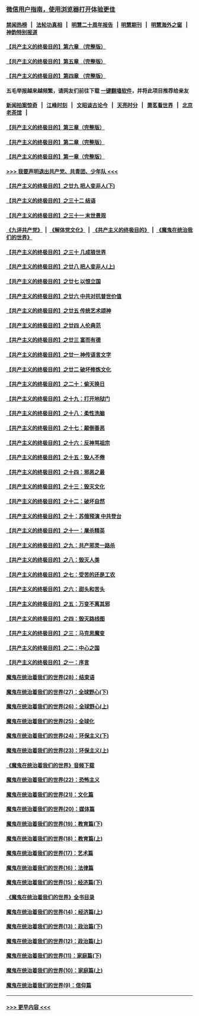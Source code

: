 ### [微信用户指南，使用浏览器打开体验更佳](https://github.com/gfw-breaker/banned-news1/blob/master/indexes/wechat-guide.md?t=0)
#### [禁闻热榜](热点新闻.md?t=0)  &nbsp;&nbsp;|&nbsp;&nbsp; [法轮功真相](https://github.com/gfw-breaker/truth/blob/master/README.md?t=0) &nbsp;&nbsp;|&nbsp;&nbsp; [明慧二十周年报告](https://github.com/gfw-breaker/mh-reports/blob/master/README.md?t=0) &nbsp;&nbsp;|&nbsp;&nbsp;[明慧期刊](https://github.com/gfw-breaker/mh-qikan) &nbsp;&nbsp;|&nbsp;&nbsp; [明慧海外之窗](https://github.com/gfw-breaker/mh-news/blob/master/README.md?t=0) &nbsp;&nbsp;|&nbsp;&nbsp; [神韵特别报道](https://github.com/gfw-breaker/mh-news/blob/master/shenyun.md?t=0)
#### [【共产主义的终极目的】第六章 （完整版）](../pages/nsc422/n11428913.md?t=02081802) 
#### [【共产主义的终极目的】第五章 （完整版）](../pages/nsc422/n11428912.md?t=02081802) 
#### [【共产主义的终极目的】第四章 （完整版）](../pages/nsc422/n11428907.md?t=02081802) 
#### 五毛举报越来越频繁，请网友们前往下载 [一键翻墙软件](https://github.com/gfw-breaker/ssr-accounts)，并将此项目推荐给亲友
#### [新闻拍案惊奇](https://github.com/gfw-breaker/banned-news1/blob/master/pages/link4.md) &nbsp;&nbsp;|&nbsp;&nbsp; [江峰时刻](https://github.com/gfw-breaker/banned-news1/blob/master/pages/link4.md) &nbsp;&nbsp;|&nbsp;&nbsp; [文昭谈古论今](https://github.com/gfw-breaker/banned-news1/blob/master/pages/link4.md) &nbsp;&nbsp;|&nbsp;&nbsp; [天亮时分](https://github.com/gfw-breaker/banned-news1/blob/master/pages/link4.md) &nbsp;&nbsp;|&nbsp;&nbsp; [萧茗看世界](https://github.com/gfw-breaker/banned-news1/blob/master/pages/link4.md) &nbsp;&nbsp;|&nbsp;&nbsp; [北京老茶馆](https://github.com/gfw-breaker/banned-news1/blob/master/pages/link4.md) &nbsp;&nbsp;|&nbsp;&nbsp; 
#### [【共产主义的终极目的】第三章（完整版）](../pages/nsc422/n11428848.md?t=02081802) 
#### [【共产主义的终极目的】第二章（完整版）](../pages/nsc422/n11428831.md?t=02081802) 
#### [【共产主义的终极目的】第一章（完整版）](../pages/nsc422/n11417651.md?t=02081802) 
#### [>>> 我要声明退出共产党、共青团、少年队 <<<](https://github.com/begood0513/goodnews/blob/master/quit/letter.md) 
#### [【共产主义的终极目的】之廿九 把人变非人(下)](../pages/nsc422/n11344140.md?t=02081802) 
#### [【共产主义的终极目的】之三十二 结语](../pages/nsc422/n11360535.md?t=02081802) 
#### [【共产主义的终极目的】之三十一 末世景观](../pages/nsc422/n11351129.md?t=02081802) 
#### [《九评共产党》](https://github.com/begood0513/9ping.md/blob/master/README.md) &nbsp;|&nbsp; [《解体党文化》](../../../../jtdwh.md/blob/master/README.md)  &nbsp;|&nbsp; [《共产主义的终极目的》](../../../../gczydzjmd.md/blob/master/README.md) &nbsp;|&nbsp; [《魔鬼在统治我们的世界》](../../../../mgztzwmdsj.md/blob/master/README.md) 
#### [【共产主义的终极目的】之三十 几成狼世界](../pages/nsc422/n11348280.md?t=02081802) 
#### [【共产主义的终极目的】之廿八 把人变非人(上)](../pages/nsc422/n11340492.md?t=02081802) 
#### [【共产主义的终极目的】之廿七 以恨立国](../pages/nsc422/n11336944.md?t=02081802) 
#### [【共产主义的终极目的】之廿六 中共对抗普世价值](../pages/nsc422/n11324785.md?t=02081802) 
#### [【共产主义的终极目的】之廿五 传统艺术颂神](../pages/nsc422/n11296396.md?t=02081802) 
#### [【共产主义的终极目的】之廿四 人伦典范](../pages/nsc422/n11296397.md?t=02081802) 
#### [【共产主义的终极目的】之廿三 富而有德](../pages/nsc422/n11283598.md?t=02081802) 
#### [【共产主义的终极目的】之廿一 神传语言文字](../pages/nsc422/n11263265.md?t=02081802) 
#### [【共产主义的终极目的】之廿二 破坏修炼文化](../pages/nsc422/n11245728.md?t=02081802) 
#### [【共产主义的终极目的】之二十：偷天换日](../pages/nsc422/n11238846.md?t=02081802) 
#### [【共产主义的终极目的】之十九：打开地狱门](../pages/nsc422/n11206376.md?t=02081802) 
#### [【共产主义的终极目的】之十八：柔性洗脑](../pages/nsc422/n11199994.md?t=02081802) 
#### [【共产主义的终极目的】之十七：颠倒善恶](../pages/nsc422/n11179782.md?t=02081802) 
#### [【共产主义的终极目的】之十六：反神骂祖宗](../pages/nsc422/n11166798.md?t=02081802) 
#### [【共产主义的终极目的】之十五：毁人不倦](../pages/nsc422/n11166792.md?t=02081802) 
#### [【共产主义的终极目的】之十四：邪恶之最](../pages/nsc422/n11150249.md?t=02081802) 
#### [【共产主义的终极目的】之十三：毁灭文化](../pages/nsc422/n11135227.md?t=02081802) 
#### [【共产主义的终极目的】之十二：破坏自然](../pages/nsc422/n11135214.md?t=02081802) 
#### [【共产主义的终极目的】之十：苏俄预演 中共登台](../pages/nsc422/n11118424.md?t=02081802) 
#### [【共产主义的终极目的】之十一：屠杀精英](../pages/nsc422/n11118442.md?t=02081802) 
#### [【共产主义的终极目的】之九：共产邪灵一路杀](../pages/nsc422/n11114139.md?t=02081802) 
#### [【共产主义的终极目的】之八：毁灭人类](../pages/nsc422/n11108503.md?t=02081802) 
#### [【共产主义的终极目的】之七：受苦的还是工农](../pages/nsc422/n11101809.md?t=02081802) 
#### [【共产主义的终极目的】之六：甜头和苦头](../pages/nsc422/n11096971.md?t=02081802) 
#### [【共产主义的终极目的】之五：万变不离其邪](../pages/nsc422/n11091285.md?t=02081802) 
#### [【共产主义的终极目的】之四：毁灭路线图](../pages/nsc422/n11086284.md?t=02081802) 
#### [【共产主义的终极目的】之三：马克思魔变](../pages/nsc422/n11061941.md?t=02081802) 
#### [【共产主义的终极目的】之二：中心之国](../pages/nsc422/n11047728.md?t=02081802) 
#### [【共产主义的终极目的】之一：序言](../pages/nsc422/n11086077.md?t=02081802) 
#### [魔鬼在统治着我们的世界(28)：结束语](../pages/nsc422/n10936246.md?t=02081802) 
#### [魔鬼在统治着我们的世界(27)：全球野心(下)](../pages/nsc422/n10928319.md?t=02081802) 
#### [魔鬼在统治着我们的世界(26)：全球野心(上)](../pages/nsc422/n10900318.md?t=02081802) 
#### [魔鬼在统治着我们的世界(25)：全球化](../pages/nsc422/n10788205.md?t=02081802) 
#### [魔鬼在统治着我们的世界(24)：环保主义(下)](../pages/nsc422/n10695307.md?t=02081802) 
#### [魔鬼在统治着我们的世界(23)：环保主义(上)](../pages/nsc422/n10688613.md?t=02081802) 
#### [《魔鬼在统治着我们的世界》音频下载](../pages/nsc422/n10635553.md?t=02081802) 
#### [魔鬼在统治着我们的世界(22)：恐怖主义](../pages/nsc422/n10614727.md?t=02081802) 
#### [魔鬼在统治着我们的世界(21)：文化篇](../pages/nsc422/n10597706.md?t=02081802) 
#### [魔鬼在统治着我们的世界(20)：媒体篇](../pages/nsc422/n10586579.md?t=02081802) 
#### [魔鬼在统治着我们的世界(19)：教育篇(下)](../pages/nsc422/n10564808.md?t=02081802) 
#### [魔鬼在统治着我们的世界(18)：教育篇(上)](../pages/nsc422/n10526970.md?t=02081802) 
#### [魔鬼在统治着我们的世界(17)：艺术篇](../pages/nsc422/n10499093.md?t=02081802) 
#### [魔鬼在统治着我们的世界(16)：法律篇](../pages/nsc422/n10485969.md?t=02081802) 
#### [魔鬼在统治着我们的世界(15)：经济篇(下)](../pages/nsc422/n10469975.md?t=02081802) 
#### [《魔鬼在统治着我们的世界》全书目录](../pages/nsc422/n10464261.md?t=02081802) 
#### [魔鬼在统治着我们的世界(14)：经济篇(上)](../pages/nsc422/n10457370.md?t=02081802) 
#### [魔鬼在统治着我们的世界(13)：政治篇(下)](../pages/nsc422/n10448270.md?t=02081802) 
#### [魔鬼在统治着我们的世界(12)：政治篇(上)](../pages/nsc422/n10444576.md?t=02081802) 
#### [魔鬼在统治着我们的世界(11)：家庭篇(下)](../pages/nsc422/n10440961.md?t=02081802) 
#### [魔鬼在统治着我们的世界(10)：家庭篇(上)](../pages/nsc422/n10435448.md?t=02081802) 
#### [魔鬼在统治着我们的世界(9)：信仰篇](../pages/nsc422/n10432159.md?t=02081802) 

----
#### [ >>> 更早内容 <<< ](../indexes/nsc422-earlier.md)
